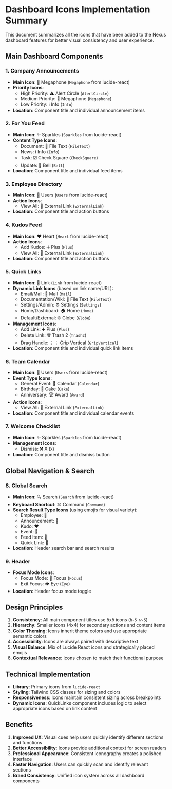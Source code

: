 # Dashboard Icons Implementation Summary

This document summarizes all the icons that have been added to the Nexus dashboard features for better visual consistency and user experience.

## Main Dashboard Components

### 1. Company Announcements

- **Main Icon**: 📢 Megaphone (`Megaphone` from lucide-react)
- **Priority Icons**:
  - High Priority: ⚠️ Alert Circle (`AlertCircle`)
  - Medium Priority: 📢 Megaphone (`Megaphone`)
  - Low Priority: ℹ️ Info (`Info`)
- **Location**: Component title and individual announcement items

### 2. For You Feed

- **Main Icon**: ✨ Sparkles (`Sparkles` from lucide-react)
- **Content Type Icons**:
  - Document: 📄 File Text (`FileText`)
  - News: ℹ️ Info (`Info`)
  - Task: ☑️ Check Square (`CheckSquare`)
  - Update: 🔔 Bell (`Bell`)
- **Location**: Component title and individual feed items

### 3. Employee Directory

- **Main Icon**: 👥 Users (`Users` from lucide-react)
- **Action Icons**:
  - View All: 🔗 External Link (`ExternalLink`)
- **Location**: Component title and action buttons

### 4. Kudos Feed

- **Main Icon**: ❤️ Heart (`Heart` from lucide-react)
- **Action Icons**:
  - Add Kudos: ➕ Plus (`Plus`)
  - View All: 🔗 External Link (`ExternalLink`)
- **Location**: Component title and action buttons

### 5. Quick Links

- **Main Icon**: 🔗 Link (`Link` from lucide-react)
- **Dynamic Link Icons** (based on link name/URL):
  - Email/Mail: 📧 Mail (`Mail`)
  - Documentation/Wiki: 📄 File Text (`FileText`)
  - Settings/Admin: ⚙️ Settings (`Settings`)
  - Home/Dashboard: 🏠 Home (`Home`)
  - Default/External: 🌐 Globe (`Globe`)
- **Management Icons**:
  - Add Link: ➕ Plus (`Plus`)
  - Delete Link: 🗑️ Trash 2 (`Trash2`)
  - Drag Handle: ⋮⋮ Grip Vertical (`GripVertical`)
- **Location**: Component title and individual quick link items

### 6. Team Calendar

- **Main Icon**: 👥 Users (`Users` from lucide-react)
- **Event Type Icons**:
  - General Event: 📅 Calendar (`Calendar`)
  - Birthday: 🎂 Cake (`Cake`)
  - Anniversary: 🏆 Award (`Award`)
- **Action Icons**:
  - View All: 🔗 External Link (`ExternalLink`)
- **Location**: Component title and individual calendar events

### 7. Welcome Checklist

- **Main Icon**: ✨ Sparkles (`Sparkles` from lucide-react)
- **Management Icons**:
  - Dismiss: ❌ X (`X`)
- **Location**: Component title and dismiss button

## Global Navigation & Search

### 8. Global Search

- **Main Icon**: 🔍 Search (`Search` from lucide-react)
- **Keyboard Shortcut**: ⌘ Command (`Command`)
- **Search Result Type Icons** (using emojis for visual variety):
  - Employee: 👤
  - Announcement: 📢
  - Kudo: ❤️
  - Event: 📅
  - Feed Item: 📰
  - Quick Link: 🔗
- **Location**: Header search bar and search results

### 9. Header

- **Focus Mode Icons**:
  - Focus Mode: 🎯 Focus (`Focus`)
  - Exit Focus: 👁️ Eye (`Eye`)
- **Location**: Header focus mode toggle

## Design Principles

1. **Consistency**: All main component titles use 5x5 icons (`h-5 w-5`)
2. **Hierarchy**: Smaller icons (4x4) for secondary actions and content items
3. **Color Theming**: Icons inherit theme colors and use appropriate semantic colors
4. **Accessibility**: Icons are always paired with descriptive text
5. **Visual Balance**: Mix of Lucide React icons and strategically placed emojis
6. **Contextual Relevance**: Icons chosen to match their functional purpose

## Technical Implementation

- **Library**: Primary icons from `lucide-react`
- **Styling**: Tailwind CSS classes for sizing and colors
- **Responsiveness**: Icons maintain consistent sizing across breakpoints
- **Dynamic Icons**: QuickLinks component includes logic to select appropriate icons based on link content

## Benefits

1. **Improved UX**: Visual cues help users quickly identify different sections and functions
2. **Better Accessibility**: Icons provide additional context for screen readers
3. **Professional Appearance**: Consistent iconography creates a polished interface
4. **Faster Navigation**: Users can quickly scan and identify relevant sections
5. **Brand Consistency**: Unified icon system across all dashboard components
